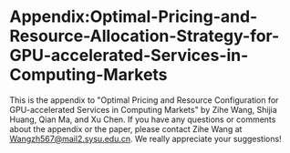 # Appendix:Optimal-Pricing-and-Resource-Allocation-Strategy-for-GPU-accelerated-Services-in-Computing-Markets
This is the appendix to "Optimal Pricing and Resource Configuration for GPU-accelerated Services in Computing Markets" by Zihe Wang, Shijia Huang, Qian Ma, and Xu Chen.
If you have any questions or comments about the appendix or the paper, please contact Zihe Wang at Wangzh567@mail2.sysu.edu.cn.
We really appreciate your suggestions!
